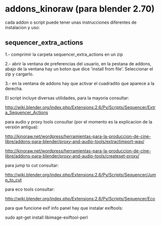 addons_kinoraw (para blender 2.70)
===================================

cada addon o script puede tener unas instrucciones diferentes de instalacion y uso:


sequencer_extra_actions
-----------------------

1.- comprimir la carpeta sequencer_extra_actions en un zip

2.- abrir la ventana de preferencias del usuario, en la pestana de addons, abajo de la ventana hay un boton que dice 'install from file'. Seleccionar el zip y cargarlo.

3.- en la ventana de addons hay que activar el cuadradito que aparece a la derecha.

El script incluye diversas utilidades, para la mayoria consultar:

http://wiki.blender.org/index.php/Extensions:2.6/Py/Scripts/Sequencer/Extra_Sequencer_Actions

para audio y proxy tools consultar (por el momento es la explicacion de la versión antigua):

http://kinoraw.net/wordpress/herramientas-para-la-produccion-de-cine-libre/addons-para-blender/proxy-and-audio-tools/extractimport-wav/

http://kinoraw.net/wordpress/herramientas-para-la-produccion-de-cine-libre/addons-para-blender/proxy-and-audio-tools/createset-proxy/

para jump to cut consultar:

http://wiki.blender.org/index.php/Extensions:2.6/Py/Scripts/Sequencer/Jump_to_cut

para eco tools consultar:

http://wiki.blender.org/index.php/Extensions:2.6/Py/Scripts/Sequencer/Eco

para que funcione exif info panel hay que instalar exiftools:

sudo apt-get install libimage-exiftool-perl


